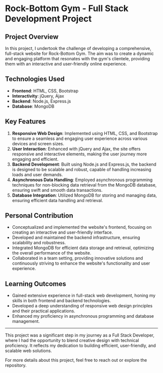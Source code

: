 # Rock-Bottom Gym - Full Stack Development Project

## Project Overview
In this project, I undertook the challenge of developing a comprehensive, full-stack website for Rock-Bottom Gym. The aim was to create a dynamic and engaging platform that resonates with the gym's clientele, providing them with an interactive and user-friendly online experience.

## Technologies Used
- **Frontend**: HTML, CSS, Bootstrap
- **Interactivity**: jQuery, Ajax
- **Backend**: Node.js, Express.js
- **Database**: MongoDB

## Key Features
1. **Responsive Web Design**: Implemented using HTML, CSS, and Bootstrap to ensure a seamless and engaging user experience across various devices and screen sizes.
2. **User Interaction**: Enhanced with jQuery and Ajax, the site offers responsive and interactive elements, making the user journey more engaging and efficient.
3. **Backend Development**: Built using Node.js and Express.js, the backend is designed to be scalable and robust, capable of handling increasing loads and user demands.
4. **Asynchronous Data Handling**: Employed asynchronous programming techniques for non-blocking data retrieval from the MongoDB database, ensuring swift and smooth data transactions.
5. **Database Integration**: Utilized MongoDB for storing and managing data, ensuring efficient data handling and retrieval.

## Personal Contribution
- Conceptualized and implemented the website's frontend, focusing on creating an interactive and user-friendly interface.
- Developed and maintained the backend infrastructure, ensuring scalability and robustness.
- Integrated MongoDB for efficient data storage and retrieval, optimizing the overall performance of the website.
- Collaborated in a team setting, providing innovative solutions and continuously striving to enhance the website's functionality and user experience.

## Learning Outcomes
- Gained extensive experience in full-stack web development, honing my skills in both frontend and backend technologies.
- Developed a deep understanding of responsive web design principles and their practical applications.
- Enhanced my proficiency in asynchronous programming and database management.

---

This project was a significant step in my journey as a Full Stack Developer, where I had the opportunity to blend creative design with technical proficiency. It reflects my dedication to building efficient, user-friendly, and scalable web solutions.

For more details about this project, feel free to reach out or explore the repository.

